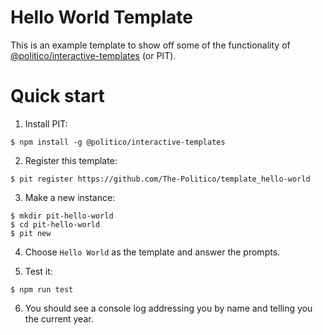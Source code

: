 # Hello World Template

This is an example template to show off some of the functionality of [@politico/interactive-templates](https://github.com/The-Politico/politico-interactive-templates) (or PIT).

# Quick start

1. Install PIT:
```
$ npm install -g @politico/interactive-templates
```

2. Register this template:
```
$ pit register https://github.com/The-Politico/template_hello-world
```

3. Make a new instance:
```
$ mkdir pit-hello-world
$ cd pit-hello-world
$ pit new
```

4. Choose `Hello World` as the template and answer the prompts.

5. Test it:
```
$ npm run test
```

6. You should see a console log addressing you by name and telling you the current year.
